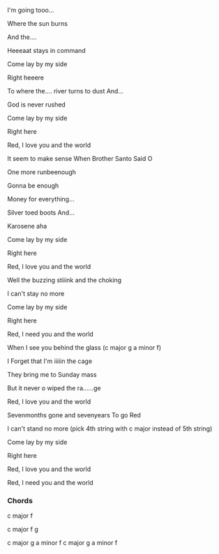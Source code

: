 I'm going tooo... 

Where the sun burns 

And the.... 

Heeeaat stays in command

Come lay by my side

Right heeere



To where the.... river turns to dust And...

God is never rushed

Come lay by my side

Right here



Red, I love you and the world



It seem to make sense When Brother Santo Said O 

One more runbeenough

Gonna be enough



Money for everything...

Silver toed boots And...

Karosene aha

Come lay by my side

Right here



Red, I love you and the world



Well the buzzing stiiink and the choking

I can't stay no more

Come lay by my side

Right here



Red, I need you and the world



When I see you behind the glass (c major g  a minor f)

I Forget that I'm iiiiin the cage

They bring me to Sunday mass

But it never o wiped the ra......ge



Red, I love you and the world



Sevenmonths gone and sevenyears To go Red

I can't stand no more (pick 4th string with c major instead of 5th string)

Come lay by my side

Right here



Red, I love you and the world

Red, I need you and the world

### Chords
c major f 

c major f g

c major g  a minor f    c major g  a minor f 
